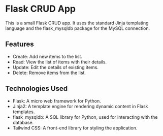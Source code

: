 # Flask CRUD App
This is a small Flask CRUD app. It uses the standard Jinja templating language and the flask_mysqldb package for the MySQL connection.

## Features
- Create: Add new items to the list.
- Read: View the list of items with their details.
- Update: Edit the details of existing items.
- Delete: Remove items from the list.

## Technologies Used

- Flask: A micro web framework for Python.
- Jinja2: A template engine for rendering dynamic content in Flask templates.
- flask_mysqldb: A SQL library for Python, used for interacting with the database.
- Tailwind CSS: A front-end library for styling the application.